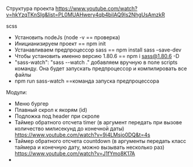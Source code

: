 Структура проекта
https://www.youtube.com/watch?v=hkYzqTKnSIg&list=PL0MUAHwery4qb4bilAQ9Is2NhgUsAmzkR

scss 
-	Установить nodeJs (node -v == проверка)
-	Иницианизируем проект == npm init
-	Устанавливаем предпроцессор sass == npm install sass –save-dev
-	Чтобы установить именно версию 1.80.6 == npm i sass@1.80.6 -D
-	"sass-watch": "sass --watch ." добавляем вручную в поле scripts команду. Она будет запускать предпроцессор и компилировать все файлы
-	npm run sass-watch ==команда запуска предпроцессора

Модули:
-	Меню бургер
-	Плавный скрол к якорям (id)
-	Подложка под header при скроле
-	Таймер обратного отсчета timer (в аргумент передать при вызове количество милисекунд до конечной даты)  https://www.youtube.com/watch?v=9i4LMsjo0DQ&t=4s
-	Таймер обратного отсчета countdown (в аргументы передать класс таймера и конечную дату, можно вызывать несколько раз) https://www.youtube.com/watch?v=J1fYmo8K17A
-	
